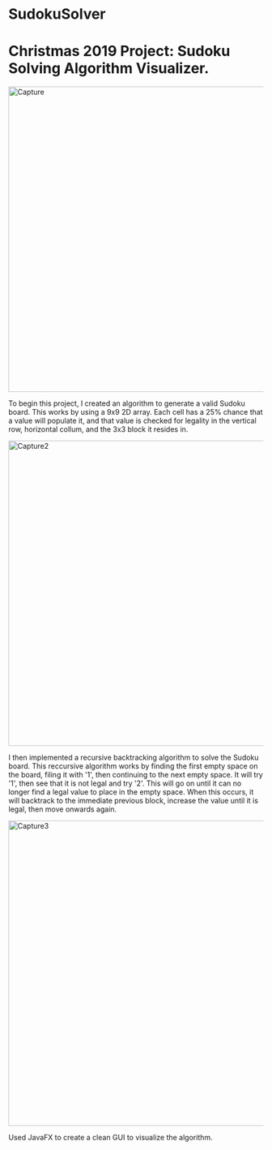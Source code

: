 # SudokuSolver
# Christmas 2019 Project: Sudoku Solving Algorithm Visualizer. 
<img width="602" alt="Capture" src="https://user-images.githubusercontent.com/59344613/71601773-c8b18a80-2b09-11ea-9723-29b9b2934afd.PNG">

To begin this project, I created an algorithm to generate a valid Sudoku board. This works by using a 9x9 2D array. Each cell has a 25% chance that a value will populate it, and that value is checked for legality in the vertical row, horizontal collum, and the 3x3 block it resides in. 

<img width="602" alt="Capture2" src="https://user-images.githubusercontent.com/59344613/71601978-c996ec00-2b0a-11ea-98a7-f9623da74cac.PNG">

I then implemented a recursive backtracking algorithm to solve the Sudoku board. This reccursive algorithm works by finding the first empty space on the board, filing it with '1', then continuing to the next empty space. It will try '1', then see that it is not legal and try '2'. This will go on until it can no longer find a legal value to place in the empty space. When this occurs, it will backtrack to the immediate previous block, increase the value until it is legal, then move onwards again.

<img width="602" alt="Capture3" src="https://user-images.githubusercontent.com/59344613/71602049-1aa6e000-2b0b-11ea-88e2-7872966fe02c.PNG">

Used JavaFX to create a clean GUI to visualize the algorithm.

